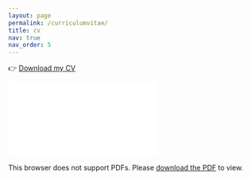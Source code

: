 ```yaml
---
layout: page
permalink: /curriculumvitae/
title: cv
nav: true
nav_order: 5
---
```


👉 [Download my CV](https://raw.githubusercontent.com/Mohammadimh76/Mohammadimh76.github.io/refs/heads/main/assets/pdf/CV/CV_MohammadHosseinMohammadi.pdf)

<object data="/assets/pdf/CV/CV_MohammadHosseinMohammadi.pdf" type="application/pdf" width="100%" height="1000px">
    <embed src="/assets/pdf/CV/CV_MohammadHosseinMohammadi.pdf">
        <p>This browser does not support PDFs. Please <a href="/assets/pdf/CV/CV_MohammadHosseinMohammadi.pdf">download the PDF</a> to view.</p>
    </embed>
</object>
